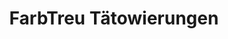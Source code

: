 ---
title: "FarbTreu Tätowierungen"
url: /bad-frankenhausen-kyffhaeuser/farbtreu-taetowierungen/
shop: Tattoo
---